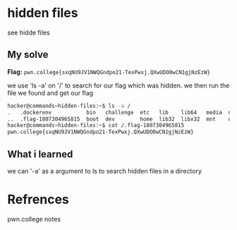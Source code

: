 # hidden files
see hidde files

## My solve
**Flag:** `pwn.college{sxqNU9JV1NWQGndpo21-TexPwxj.QXwUDO0wCN1gjNzEzW}`

we use 'ls -a' on '/' to search for our flag which was hidden. we then run the file we found and get our flag

```bash
hacker@commands~hidden-files:~$ ls -a /
.   .dockerenv           bin   challenge  etc   lib    lib64   media  nix  proc  run   srv  tmp  var
..  .flag-1807304965815  boot  dev        home  lib32  libx32  mnt    opt  root  sbin  sys  usr
hacker@commands~hidden-files:~$ cat /.flag-1807304965815
pwn.college{sxqNU9JV1NWQGndpo21-TexPwxj.QXwUDO0wCN1gjNzEzW}
```

## What i learned
we can '-a' as a argument to ls to search hidden files in a directory

# Refrences
pwn.college notes